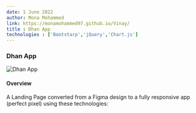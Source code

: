 ```yaml
---
date: 1 June 2022
author: Mona Mohammed
link: https://monamohammed97.github.io/Vinay/
title : Dhan App
technologies : ['Bootstarp','jQuery','Chart.js']
---
```


### Dhan App

![Dhan App](images/vinay/profile.png)

#### Overview

A Landing Page converted from a Figma design to a fully responsive app (perfect pixel) using these technologies: 
